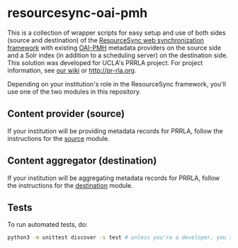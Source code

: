 # resourcesync-oai-pmh

This is a collection of wrapper scripts for easy setup and use of both sides (source and destination) of the [ResourceSync web synchronization framework](http://www.openarchives.org/rs/resourcesync) with existing [OAI-PMH](https://www.openarchives.org/pmh/) metadata providers on the source side and a Solr index (in addition to a scheduling server) on the destination side. This solution was developed for UCLA's PRRLA project. For project information, see [our wiki](https://docs.library.ucla.edu/display/dlp/PRRLA+%28Pacific+Rim+Research+Libraries+Alliance%29+Project+Overview) or http://pr-rla.org.

Depending on your institution's role in the ResourceSync framework, you'll use one of the two modules in this repository.

## Content provider (source)

If your institution will be providing metadata records for PRRLA, follow the instructions for the [source](resourcesync_oai_pmh/source) module.

## Content aggregator (destination)

If your institution will be aggregating metadata records for PRRLA, follow the instructions for the [destination](resourcesync_oai_pmh/destination) module.

## Tests

To run automated tests, do:
```bash
python3 -m unittest discover -s test # unless you're a developer, you shouldn't need to do this

```
